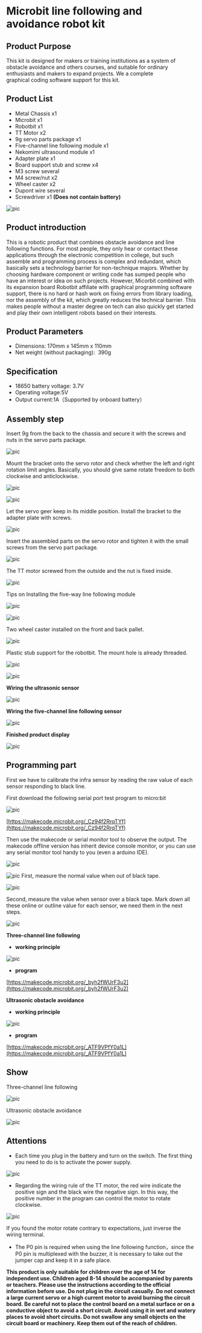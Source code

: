 
# Microbit line following and avoidance robot kit
## Product Purpose
This kit is designed for makers or training institutions as a system of obstacle avoidance and others courses, and suitable for ordinary enthusiasts and makers to expand projects. We a complete graphical coding software support for this kit.
## Product List
* Metal Chassis x1
* Microbit x1
* Robotbit x1
* TT Motor x2
* 9g servo parts package  x1
* Five-channel line following module x1
* Nekomimi ultrasound module  x1
* Adapter plate x1
* Board support stub and screw x4
* M3 screw several
* M4 screw/nut x2
* Wheel caster x2
* Dupont wire several
* Screwdriver x1
**(Does not contain battery)**

![pic](https://s1.ax1x.com/2018/12/17/F0ZLrj.jpg)

## Product introduction

This is a robotic product that combines obstacle avoidance and line following functions. For most people, they only hear or contact these applications through the electronic competition in college, but such assemble and programming process is complex and redundant, which basically sets a technology barrier for non-technique majors. Whether by choosing hardware component or writing code has sumped people who have an interest or idea on such projects. However, Micorbit combined with its expansion board Robotbit affiliate with graphical programming software support, there is no hard or hash work on fixing errors from library loading, nor the assembly of the kit, which greatly reduces the technical barrier. This makes people without a master degree on tech can also quickly get started and play their own intelligent robots based on their interests.

## Product Parameters

* Dimensions: 170mm x 145mm x 110mm 
* Net weight (without packaging):  390g

## Specification

* 18650 battery voltage: 3.7V
* Operating voltage:5V
* Output current:1A（Supported by onboard battery）

## Assembly step

Insert 9g from the back to the chassis and secure it with the screws and nuts in the servo parts package.

![pic](https://s1.ax1x.com/2018/12/17/F0ZHxg.jpg)

Mount the bracket onto the servo rotor and check whether the left and right rotation limit angles. Basically, you should give same rotate freedom to both clockwise and anticlockwise.

![pic](https://s1.ax1x.com/2018/12/17/F0ZqMQ.jpg)

![pic](https://s1.ax1x.com/2018/12/17/F0Z7RS.jpg)

Let the servo geer keep in its middle position. Install the bracket to the adapter plate with screws.

![pic](https://s1.ax1x.com/2018/12/17/F0ZoPf.jpg)

Insert the assembled parts on the servo rotor and tighten it with the small screws from the servo part package.

![pic](https://s1.ax1x.com/2018/12/17/F0ZTG8.jpg)

The TT motor screwed from the outside and the nut is fixed inside.

![pic](https://s1.ax1x.com/2018/12/17/F0Z4at.jpg)

Tips on Installing the five-way line following module

![pic](https://s1.ax1x.com/2018/12/17/F0Zy8O.jpg)

![pic](https://s1.ax1x.com/2018/12/17/F0Zcxe.jpg)

Two wheel caster installed on the front and back pallet.

![pic](https://s1.ax1x.com/2018/12/17/F0Z2KH.jpg)

Plastic stub support for the robotbit. The mount hole is already threaded.

![pic](https://s1.ax1x.com/2018/12/17/F0Z0V1.jpg)

![pic](https://s1.ax1x.com/2018/12/17/F0ZBUx.jpg)

**Wiring the ultrasonic sensor**

![pic](https://s1.ax1x.com/2018/12/17/F0Zar9.jpg)

**Wiring the five-channel line following sensor**

![pic](https://s1.ax1x.com/2018/12/17/F0ZdbR.jpg)

**Finished product display**

![pic](https://s1.ax1x.com/2018/12/17/F0ZUKJ.gif)

## Programming part

First we have to calibrate the infra sensor by reading the raw value of each sensor responding to black line.

First download the following serial port test program to micro:bit

![pic](https://s1.ax1x.com/2018/12/17/F0Ztv4.jpg)

[https://makecode.microbit.org/_Cz94f2RrqTYf](https://makecode.microbit.org/_Cz94f2RrqTYf)

Then use the makecode or serial monitor tool to observe the output. The makecode offline version has inherit device console monitor, or you can use any serial monitor tool handy to you (even a arduino IDE).

![pic](https://s1.ax1x.com/2018/12/17/F0ZGCT.jpg)

![pic](https://s1.ax1x.com/2018/12/17/F0Z35V.jpg)
First, measure the normal value when out of black tape.

![pic](https://s1.ax1x.com/2018/12/17/F0Zuuj.jpg)

Second, measure the value when sensor over a black tape. Mark down all these online or outline value for each sensor, we need them in the next steps.

![pic](https://s1.ax1x.com/2018/12/17/F0ZmvQ.jpg)

**Three-channel line following**

* **working principle**

![pic](https://s1.ax1x.com/2018/12/17/F0Zegg.jpg)

* **program**

[https://makecode.microbit.org/_byh2fWUrF3u2](https://makecode.microbit.org/_byh2fWUrF3u2)


**Ultrasonic obstacle avoidance**

* **working principle**

![pic](https://s1.ax1x.com/2018/12/17/F0ZZ8S.jpg)

* **program**

[https://makecode.microbit.org/_ATF9VPfY0a1L](https://makecode.microbit.org/_ATF9VPfY0a1L)

## Show

Three-channel line following

![pic](https://s1.ax1x.com/2018/12/17/F0ZFEt.gif)

Ultrasonic obstacle avoidance

![pic](https://s1.ax1x.com/2018/12/17/F0ZkUP.gif)

## Attentions

* Each time you plug in the battery and turn on the switch. The first thing you need to do is to activate the power supply.

![pic](https://s1.ax1x.com/2018/12/17/F0ZCDA.png)

* Regarding the wiring rule of the TT motor, the red wire indicate the positive sign and the black wire the negative sign. In this way, the positive number in the program can control the motor to rotate clockwise.

![pic](https://s1.ax1x.com/2018/12/17/F0Vx3D.jpg)

If you found the motor rotate contrary to expectations, just inverse the wiring terminal.

* The P0 pin is required when using the line following function，since the P0 pin is multiplexed with the buzzer, it is necessary to take out the jumper cap and keep it in a safe place.


**This product is only suitable for children over the age of 14 for independent use. Children aged 8-14 should be accompanied by parents or teachers. Please use the instructions according to the official information before use. Do not plug in the circuit casually. Do not connect a large current servo or a high current motor to avoid burning the circuit board. Be careful not to place the control board on a metal surface or on a conductive object to avoid a short circuit. Avoid using it in wet and watery places to avoid short circuits. Do not swallow any small objects on the circuit board or machinery. Keep them out of the reach of children.**



